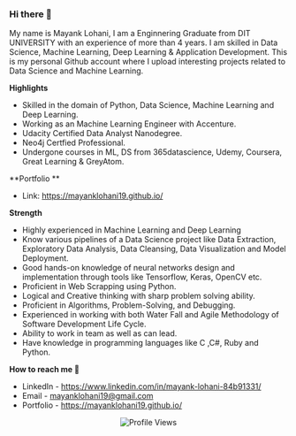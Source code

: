 ### Hi there 👋

My name is Mayank Lohani, I am a Enginnering Graduate from DIT UNIVERSITY with an experience of more than 4 years.
I am skilled in Data Science, Machine Learning, Deep Learning & Application Development.
This is my personal Github account where I upload interesting projects related to Data Science and Machine Learning.

**Highlights** 

* Skilled in the domain of Python, Data Science, Machine Learning and Deep Learning.
* Working as an Machine Learning Engineer with Accenture.
* Udacity Certified Data Analyst Nanodegree.
* Neo4j Certfied Professional.
* Undergone courses in ML, DS from 365datascience, Udemy, Coursera, Great Learning & GreyAtom.

**Portfolio ** 

* Link: https://mayanklohani19.github.io/

**Strength** 

* Highly experienced in Machine Learning and Deep Learning
* Know various pipelines of a Data Science project like Data Extraction, Exploratory Data Analysis, Data Cleansing, Data Visualization and Model Deployment.
* Good hands-on knowledge of neural networks design and implementation through tools like Tensorflow, Keras, OpenCV etc.
* Proficient in Web Scrapping using Python.
* Logical and Creative thinking with sharp problem solving ability.
* Proficient in Algorithms, Problem-Solving, and Debugging.
* Experienced in working with both Water Fall and Agile Methodology of Software Development Life Cycle.
* Ability to work in team as well as can lead.
* Have knowledge in programming languages like C ,C#, Ruby and Python.

**How to reach me 📱**
    
* LinkedIn - https://www.linkedin.com/in/mayank-lohani-84b91331/
* Email    - mayanklohani19@gmail.com
* Portfolio   - https://mayanklohani19.github.io/



<p align="center"> <img src="https://komarev.com/ghpvc/?username=arpit-dwivedi&label=Views&color=blue&style=plastic" alt="Profile Views" /> </p>
